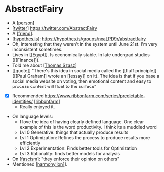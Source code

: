 # AbstractFairy

- A [[person]]
- [[twitter]] https://twitter.com/AbstractFairy
- A [[friend]].
- [[hypothes.is]]: https://hypothes.is/groups/nxaLPD9r/abstractfairy
- Oh, interesting that they weren't in the system until June 21st. I'm very inconsistent sometimes.
- Lives in [[Egypt]]. Is economically stable. In late undergrad studies ([[Finance]]).
- Told me about [[Thomas Szasz]]
- [[quote]] "There's this idea in social media called the [[fluff principle]] ([[Paul Graham]] wrote an [[essay]] on it). The idea is that if you base a social media website on voting, then emotional content and easy to process content will float to the surface"
- [x] Recommended https://www.ribbonfarm.com/series/predictable-identities/ [[ribbonfarm]]
  - Really enjoyed it.
- On language levels:
  - I love the idea of having clearly defined language. One clear example of this is the word productivity. I think its a muddled word
  - Lvl 0 Generative: things that actually produce results
  - Lvl 1 Optimization: Refines the process to produce results more efficiently
  - Lvl 2 Experimentation: Finds better tools for Optimization
  - Lvl 3 Rationality: finds better models for analysis
- On [[fascism]]: "they enforce their opinion on others"
- Mentioned [[harmonylion1]].

[//begin]: # "Autogenerated link references for markdown compatibility"
[person]: person "Person"
[twitter]: twitter "Twitter"
[friend]: friend "Friend"
[hypothes.is]: hypothesis "Hypothesis"
[Thomas Szasz]: thomas-szasz "Thomas Szasz"
[ribbonfarm]: ribbonfarm "Ribbonfarm"
[fascism]: fascism "Fascism"
[harmonylion1]: harmonylion1 "Harmonylion1"
[//end]: # "Autogenerated link references"